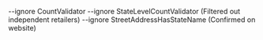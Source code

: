 --ignore CountValidator --ignore StateLevelCountValidator (Filtered out independent retailers)
--ignore StreetAddressHasStateName (Confirmed on website)
